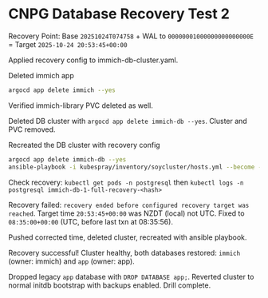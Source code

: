 # CNPG Database Recovery Test 2

Recovery Point: Base `20251024T074758` + WAL to `00000001000000000000000E` = Target `2025-10-24 20:53:45+00:00`

Applied recovery config to immich-db-cluster.yaml.

Deleted immich app

```bash
argocd app delete immich --yes
```

Verified immich-library PVC deleted as well.

Deleted DB cluster with `argocd app delete immich-db --yes`. Cluster and PVC removed.

Recreated the DB cluster with recovery config

```bash
argocd app delete immich-db --yes
ansible-playbook -i kubespray/inventory/soycluster/hosts.yml --become --become-user=root --user ubuntu playbooks/deploy-argocd-apps.yml --tags immich-db
```

Check recovery: `kubectl get pods -n postgresql` then `kubectl logs -n postgresql immich-db-1-full-recovery-<hash>`

Recovery failed: `recovery ended before configured recovery target was reached`. Target time `20:53:45+00:00` was NZDT (local) not UTC. Fixed to `08:35:00+00:00` (UTC, before last txn at 08:35:56).

Pushed corrected time, deleted cluster, recreated with ansible playbook.

Recovery successful! Cluster healthy, both databases restored: `immich` (owner: immich) and `app` (owner: app).

Dropped legacy `app` database with `DROP DATABASE app;`. Reverted cluster to normal initdb bootstrap with backups enabled. Drill complete.
